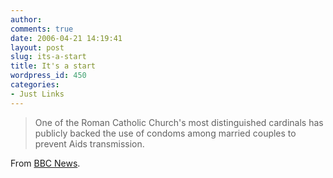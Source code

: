 ```yaml
---
author:
comments: true
date: 2006-04-21 14:19:41
layout: post
slug: its-a-start
title: It's a start
wordpress_id: 450
categories:
- Just Links
---
```


> One of the Roman Catholic Church's most distinguished cardinals has publicly backed the use of condoms among married couples to prevent Aids transmission.

From [BBC News](http://news.bbc.co.uk/2/hi/europe/4929962.stm).

